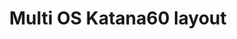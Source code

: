 ---
layout: layouts/keymapdb_entry.njk
OS: ['Windows', 'MacOS', 'Linux']
keymap_author: josefadamcik
firmware: QMK
hasHomeRowMods: False
hasLetterOnThumb: False
hasVerticalCombos: False
thumb: https://i.imgur.com/1w2OA1o.png
imageDate: idk
keyCount: 70
keyboard: Katana60 rev1
languages: ['English']
layerCount: 8
title: "Multi OS Katana60 layout"
split: False
stagger: row
summary: 
keymap_url: https://github.com/josefadamcik/qmk_firmware/tree/master/keyboards/rominronin/katana60/rev1/keymaps/josefadamcik
writeup: https://github.com/josefadamcik/qmk_firmware/tree/master/keyboards/rominronin/katana60/rev1/keymaps/josefadamcik/readme.md
---